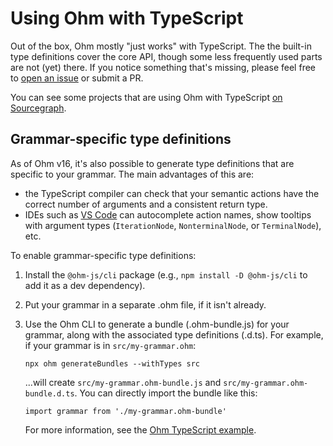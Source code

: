 # Using Ohm with TypeScript

Out of the box, Ohm mostly "just works" with TypeScript. The the built-in type definitions cover the core API, though some less frequently used parts are not (yet) there. If you notice something that's missing, please feel free to [open an issue](https://github.com/ohmjs/ohm/issues/new) or submit a PR.

You can see some projects that are using Ohm with TypeScript [on Sourcegraph](https://sourcegraph.com/search?q=context:global+ohm-js+lang:TypeScript+-repo:%5Egithub%5C.com/ohmjs/ohm%24+select:repo+&patternType=literal).

## Grammar-specific type definitions

As of Ohm v16, it's also possible to generate type definitions that are specific to your grammar. The main advantages of this are:

- the TypeScript compiler can check that your semantic actions have the correct number of arguments and a consistent return type.
- IDEs such as [VS Code](https://code.visualstudio.com/) can autocomplete action names, show tooltips with argument types (`IterationNode`, `NonterminalNode`, or `TerminalNode`), etc.

To enable grammar-specific type definitions:

1. Install the `@ohm-js/cli` package (e.g., `npm install -D @ohm-js/cli` to add it as a dev dependency).
2. Put your grammar in a separate .ohm file, if it isn't already.
3. Use the Ohm CLI to generate a bundle (.ohm-bundle.js) for your grammar, along with the associated type definitions (.d.ts). For example, if your grammar is in `src/my-grammar.ohm`:

   ```
   npx ohm generateBundles --withTypes src
   ```

   ...will create `src/my-grammar.ohm-bundle.js` and `src/my-grammar.ohm-bundle.d.ts`. You can directly import the bundle like this:

   ```
   import grammar from './my-grammar.ohm-bundle'
   ```

   For more information, see the [Ohm TypeScript example](https://github.com/ohmjs/ohm/blob/main/examples/typescript/src/arithmetic.ts).
